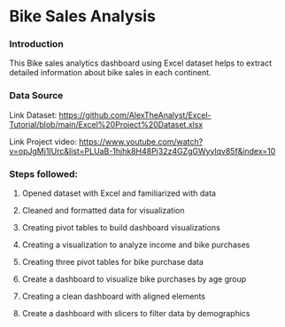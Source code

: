 # Bike Sales Analysis

### Introduction

This Bike sales analytics dashboard using Excel dataset helps to extract detailed information about bike sales in each continent.

### Data Source

Link Dataset: https://github.com/AlexTheAnalyst/Excel-Tutorial/blob/main/Excel%20Project%20Dataset.xlsx

Link Project video: https://www.youtube.com/watch?v=opJgMj1IUrc&list=PLUaB-1hjhk8H48Pj32z4GZgGWyylqv85f&index=10

### Steps followed:

1. Opened dataset with Excel and familiarized with data

2. Cleaned and formatted data for visualization

3. Creating pivot tables to build dashboard visualizations

4. Creating a visualization to analyze income and bike purchases

5. Creating three pivot tables for bike purchase data

6. Create a dashboard to visualize bike purchases by age group

7. Creating a clean dashboard with aligned elements

8. Create a dashboard with slicers to filter data by demographics
